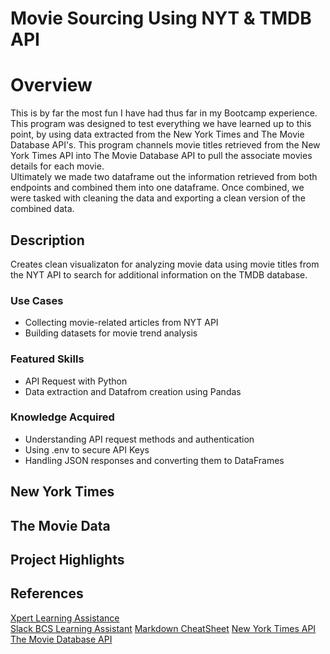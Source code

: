 # Movie Sourcing Using NYT & TMDB API
# Overview
This is by far the most fun I have had thus far in my Bootcamp experience. This program was designed to test everything we have learned up to this point, by using data extracted from the New York Times and The Movie Database API's. This program channels movie titles retrieved from the New York Times API into The Movie Database API to pull the associate movies details for each movie.     
Ultimately we made two dataframe out the information retrieved from both endpoints and combined them into one dataframe. Once combined, we were tasked with cleaning the data and exporting a clean version of the combined data. 
## Description
Creates clean visualizaton for analyzing movie data using movie titles from the NYT API to search for additional information on the TMDB database. 
### Use Cases
* Collecting movie-related articles from NYT API
* Building datasets for movie trend analysis   
### Featured Skills
* API Request with Python
* Data extraction and Datafrom creation using Pandas
### Knowledge Acquired
* Understanding API request methods and authentication
* Using .env to secure API Keys
* Handling JSON responses and converting them to DataFrames
## New York Times

## The Movie Data 

## Project Highlights

## References
[Xpert Learning Assistance](https://bootcampspot.instructure.com/courses/6028/external_tools/313)    
[Slack BCS Learning Assistant](https://slack.com)
[Markdown CheatSheet](https://www.markdownguide.org/cheat-sheet/)
[New York Times API](https://developer.nytimes.com/docs/movie-reviews-api/1/overview)
[The Movie Database API](https://developer.themoviedb.org/reference/intro/getting-started)